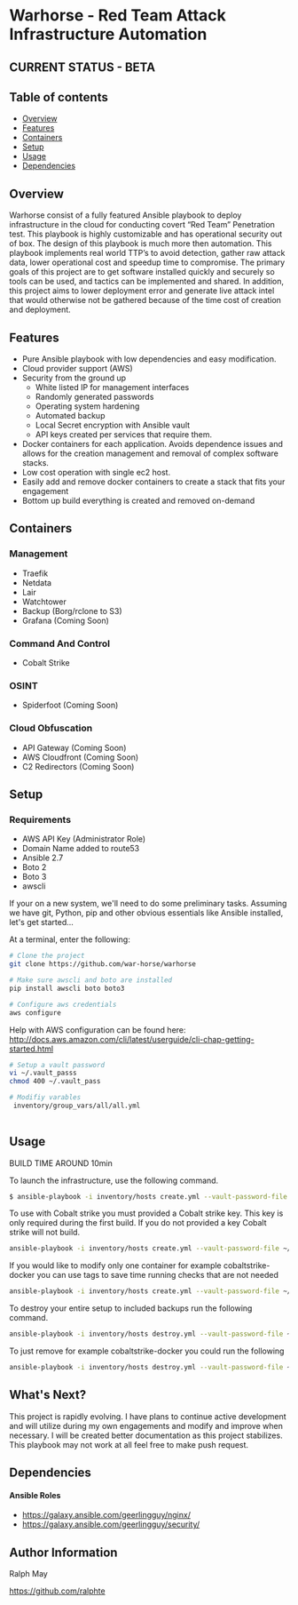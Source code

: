 # Warhorse - Red Team Attack Infrastructure Automation

## CURRENT STATUS - BETA


Table of contents 
------------------
  * [Overview](#overview)
  * [Features](#features)
  * [Containers](#containers)
  * [Setup](#setup)
  * [Usage](#usage)
  * [Dependencies](#dependencies)
  
## Overview

Warhorse consist of a fully featured Ansible playbook to deploy infrastructure in the cloud for conducting covert “Red Team” Penetration test. This playbook is highly customizable and has operational security out of box. The design of this playbook is much more then automation. This playbook implements real world TTP’s to avoid detection, gather raw attack data, lower operational cost and speedup time to compromise. The primary goals of this project are to get software installed quickly and securely so tools can be used, and tactics can be implemented and shared. In addition, this project aims to lower deployment error and generate live attack intel that would otherwise not be gathered because of the time cost of creation and deployment.


## Features

* Pure Ansible playbook with low dependencies and easy modification.
* Cloud provider support (AWS)
* Security from the ground up
	- White listed IP for management interfaces
	- Randomly generated passwords
	- Operating system hardening
	- Automated backup
	- Local Secret encryption with Ansible vault
	- API keys created per services that require them.
* Docker containers for each application. Avoids dependence issues and allows for the creation management and removal of complex software stacks.
* Low cost operation with single ec2 host.
* Easily add and remove docker containers to create a stack that fits your engagement
* Bottom up build everything is created and removed on-demand


## Containers

### Management
* Traefik 
* Netdata
* Lair
* Watchtower
* Backup (Borg/rclone to S3)
* Grafana (Coming Soon)


### Command And Control
* Cobalt Strike

### OSINT
* Spiderfoot (Coming Soon)

### Cloud Obfuscation
* API Gateway (Coming Soon)
* AWS Cloudfront (Coming Soon)
* C2 Redirectors (Coming Soon)


## Setup

### Requirements

- AWS API Key (Administrator Role)
- Domain Name added to route53
- Ansible 2.7
- Boto 2
- Boto 3
- awscli

If your on a new system, we'll need to do some preliminary tasks. Assuming we have git, Python, pip and other obvious essentials like Ansible installed, let's get started...

At a terminal, enter the following:

```bash
# Clone the project
git clone https://github.com/war-horse/warhorse

# Make sure awscli and boto are installed
pip install awscli boto boto3

# Configure aws credentials
aws configure
```

Help with AWS configuration can be found here: http://docs.aws.amazon.com/cli/latest/userguide/cli-chap-getting-started.html

```bash
# Setup a vault password
vi ~/.vault_passs
chmod 400 ~/.vault_pass

# Modifiy varables 
 inventory/group_vars/all/all.yml
 
```


## Usage

BUILD TIME AROUND 10min


To launch the infrastructure, use the following command.

```bash
$ ansible-playbook -i inventory/hosts create.yml --vault-password-file ~/.vault_pass

```

To use with Cobalt strike you must provided a Cobalt strike key. This key is only required during the first build. If you do not provided a key Cobalt strike will not build.

```bash
ansible-playbook -i inventory/hosts create.yml --vault-password-file ~/.vault_pass --extra-vars "vault_cs_key=0000-0000-0000-0000"
```

If you would like to modify only one container for example cobaltstrike-docker you can use tags to save time running checks that are not needed

```bash
ansible-playbook -i inventory/hosts create.yml --vault-password-file ~/.vault_pass -t cobaltstrike-docker
```

To destroy your entire setup to included backups run the following command.

```bash
ansible-playbook -i inventory/hosts destroy.yml --vault-password-file ~/.vault_pass --tags destroy-all
```

To just remove for example cobaltstrike-docker you could run the following

```bash
ansible-playbook -i inventory/hosts destroy.yml --vault-password-file ~/.vault_pass --tags cobaltstrike-docker
```

## What's Next?

This project is rapidly evolving. I have plans to continue active development and will utilize during my own engagements and modify and improve when necessary. I will be created better documentation as this project stabilizes. This playbook may not work at all feel free to make push request. 
    

## Dependencies

#### Ansible Roles
- https://galaxy.ansible.com/geerlingguy/nginx/
- https://galaxy.ansible.com/geerlingguy/security/


## Author Information

Ralph May

https://github.com/ralphte